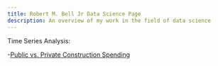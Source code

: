 ```yaml
---
title: Robert M. Bell Jr Data Science Page
description: An overview of my work in the field of data science
---
```


Time Series Analysis:

-[Public vs. Private Construction Spending](/timeseriesdecom/index.md)
